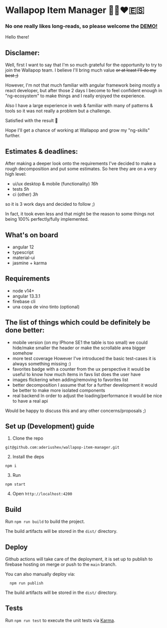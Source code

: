 # Wallapop Item Manager 🧑‍💻❤️🇪🇸

### No one really likes long-reads, so please welcome the [DEMO!](https://wallapop-item-manager-03042022.web.app/)

Hello there!

## Disclamer:

Well, first I want to say that I'm so much grateful for the opportunity to try to join the Wallapop team.
I believe I'll bring much value ~~or at least I'll do my best ;)~~

However, I'm not that much familiar with angular framework being mostly a react developer, but after those 2 days I become to feel confident enough in "ng-ecosystem" to make things and I really enjoyed the experience.

Also I have a large experience in web & familiar with many of patterns & tools so it was not really a problem but a challenge.

Satisfied with the result 🙈

Hope I'll get a chance of working at Wallapop and grow my "ng-skills" further.

## Estimates & deadlines:
After making a deeper look onto the requirements I've decided to make a rough decomposition and put some estimates.
So here they are on a very high level:

- ui/ux desktop & mobile (functionality) *16h*
- tests *5h*
- ci (other) *3h*

so it is 3 work days and decided to follow ;)

In fact, it took even less and that might be the reason to some things not being 100% perfectly/fully implemented.

## What's on board
- angular 12
- typescript
- material-ui
- jasmine + karma

## Requirements
- node v14+
- angular 13.3.1
- firebase cli
- una copa de vino tinto (optional)

## The list of things which could be definitely be done better:
- mobile version (on my IPhone SE1 the table is too small)
  we could hide/make smaller the header or make the scrollable area bigger somehow
- more test coverage
  However I've introduced the basic test-cases it is always something missing :)
- favorites badge with a counter
  from the ux perspective it would be useful to know how much items in favs list does the user have
- images flickering when adding/removing to favorites list
- better decomposition
  I assume that for a further development it would be better to make more isolated components
- real backend
  In order to adjust the loading/performance it would be nice to have a real api

Would be happy to discuss this and any other concerns/proposals ;)

## Set up (Development) guide

1. Clone the repo 
 ```
 git@github.com:aderiushev/wallapop-item-manager.git
 ```
2. Install the deps
```
npm i
```
3. Run
```
npm start
```
4. Open `http://localhost:4200`

## Build

Run `npm run build` to build the project. 

The build artifacts will be stored in the `dist/` directory.

## Deploy

Github actions will take care of the deployment, it is set up to publish to firebase hosting on merge or push to the `main` branch.

You can also manually deploy via:
```
  npm run publish
```

The build artifacts will be stored in the `dist/` directory.

## Tests

Run `npm run test` to execute the unit tests via [Karma](https://karma-runner.github.io).

